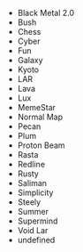 - Black Metal 2.0
- Bush
- Chess
- Cyber
- Fun
- Galaxy
- Kyoto
- LAR
- Lava
- Lux
- MemeStar
- Normal Map
- Pecan
- Plum
- Proton Beam
- Rasta
- Redline
- Rusty
- Saliman
- Simplicity
- Steely
- Summer
- Supermind
- Void Lar
- undefined
